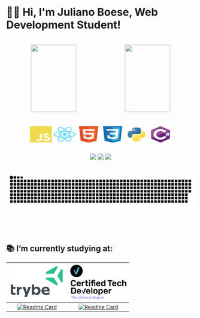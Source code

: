 # 👨‍💻 Hi, I'm Juliano Boese, Web Development Student!

<br>
<div align="center">
  <img height="180em" width="49%" src="https://github-readme-stats.vercel.app/api?username=julianoboese&show_icons=true&theme=nord&include_all_commits=true&count_private=true"/>
  <img height="180em" width="49%" src="https://github-readme-stats.vercel.app/api/top-langs/?username=julianoboese&layout=compact&langs_count=7&theme=nord"/>
</div>
<br>
<div align="center" style="display: inline_block"><br>
  <img align="center" alt="Juliano-Js" height="45" width="60" src="https://raw.githubusercontent.com/devicons/devicon/master/icons/javascript/javascript-plain.svg">
  <img align="center" alt="Juliano-React" height="45" width="60" src="https://raw.githubusercontent.com/devicons/devicon/master/icons/react/react-original.svg">
  <img align="center" alt="Juliano-HTML" height="45" width="60" src="https://raw.githubusercontent.com/devicons/devicon/master/icons/html5/html5-original.svg">
  <img align="center" alt="Juliano-CSS" height="45" width="60" src="https://raw.githubusercontent.com/devicons/devicon/master/icons/css3/css3-original.svg">
  <img align="center" alt="Juliano-Python" height="45" width="60" src="https://raw.githubusercontent.com/devicons/devicon/master/icons/python/python-original.svg">
  <img align="center" alt="Juliano-Csharp" height="45" width="60" src="https://raw.githubusercontent.com/devicons/devicon/master/icons/csharp/csharp-original.svg">
</div>
  
  ##

<div align="center"> 
  <a href="https://github.com/julianoboese" target="_blank"><img src="https://img.shields.io/badge/GitHub-100000?style=for-the-badge&logo=github&logoColor=white" target="_blank"></a> 
  <a href="https://www.linkedin.com/in/julianoboese" target="_blank"><img src="https://img.shields.io/badge/LinkedIn-0077B5?style=for-the-badge&logo=linkedin&logoColor=white"></a> 
  <a href = "mailto:juliano.boese@gmail.com"><img src="https://img.shields.io/badge/Gmail-D14836?style=for-the-badge&logo=gmail&logoColor=white" target="_blank"></a>
  <br><br>
 
  ![Snake animation](https://github.com/julianoboese/julianoboese/blob/output/github-contribution-grid-snake.svg)
</div>

  ##

<br>

## 📚 I’m currently studying at:
<div align="center">
  
<a href="https://www.betrybe.com"><img width="150rem" src="./logos/logo-trybe.png"/></a> | <a href="https://www.digitalhouse.com/br/acoes/certified-tech-developer"><img width="150rem" src="./logos/logo-ctd.png"/></a>
:-----: | :------:
[![Readme Card](https://github-readme-stats.vercel.app/api/pin/?username=julianoboese&repo=trybe-exercicios&theme=nord)](https://github.com/julianoboese/trybe-exercicios) | [![Readme Card](https://github-readme-stats.vercel.app/api/pin/?username=julianoboese&repo=ctd-checkpoints&theme=nord)](https://github.com/julianoboese/ctd-checkpoints)
  
</div>
